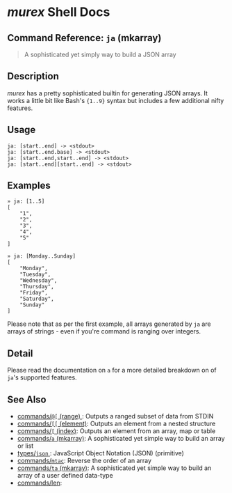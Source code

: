 # _murex_ Shell Docs

## Command Reference: `ja` (mkarray)

> A sophisticated yet simply way to build a JSON array

## Description

_murex_ has a pretty sophisticated builtin for generating JSON arrays.
It works a little bit like Bash's `{1..9}` syntax but includes a few
additional nifty features.

## Usage

    ja: [start..end] -> <stdout>
    ja: [start..end.base] -> <stdout>
    ja: [start..end,start..end] -> <stdout>
    ja: [start..end][start..end] -> <stdout>

## Examples

    » ja: [1..5]
    [
        "1",
        "2",
        "3",
        "4",
        "5"
    ]
    
    » ja: [Monday..Sunday]
    [
        "Monday",
        "Tuesday",
        "Wednesday",
        "Thursday",
        "Friday",
        "Saturday",
        "Sunday"
    ]
    
Please note that as per the first example, all arrays generated by `ja` are
arrays of strings - even if you're command is ranging over integers.

## Detail

Please read the documentation on `a` for a more detailed breakdown on of
`ja`'s supported features.

## See Also

* [commands/`@[` (range) ](../commands/range.md):
  Outputs a ranged subset of data from STDIN
* [commands/`[[` (element)](../commands/element.md):
  Outputs an element from a nested structure
* [commands/`[` (index)](../commands/index.md):
  Outputs an element from an array, map or table
* [commands/`a` (mkarray)](../commands/a.md):
  A sophisticated yet simple way to build an array or list
* [types/`json` ](../types/json.md):
  JavaScript Object Notation (JSON) (primitive)
* [commands/`mtac`](../commands/mtac.md):
  Reverse the order of an array
* [commands/`ta` (mkarray)](../commands/ta.md):
  A sophisticated yet simple way to build an array of a user defined data-type
* [commands/len](../commands/len.md):
  